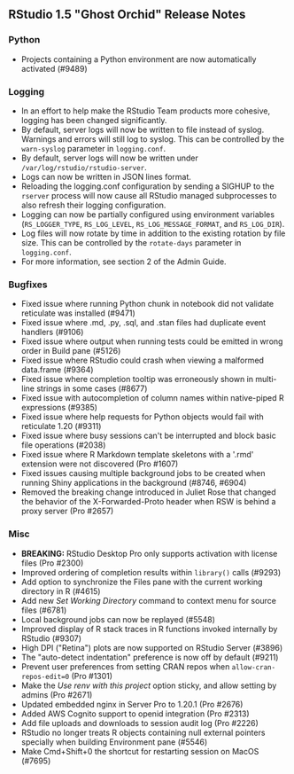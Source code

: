 
## RStudio 1.5 "Ghost Orchid" Release Notes

### Python

* Projects containing a Python environment are now automatically activated (#9489)


### Logging

* In an effort to help make the RStudio Team products more cohesive, logging has been changed significantly.
* By default, server logs will now be written to file instead of syslog. Warnings and errors will still log to syslog. This can be controlled by the `warn-syslog` parameter in `logging.conf`.
* By default, server logs will now be written under `/var/log/rstudio/rstudio-server`.
* Logs can now be written in JSON lines format.
* Reloading the logging.conf configuration by sending a SIGHUP to the `rserver` process will now cause all RStudio managed subprocesses to also refresh their logging configuration.
* Logging can now be partially configured using environment variables (`RS_LOGGER_TYPE`, `RS_LOG_LEVEL`, `RS_LOG_MESSAGE_FORMAT`, and `RS_LOG_DIR`).
* Log files will now rotate by time in addition to the existing rotation by file size. This can be controlled by the `rotate-days` parameter in `logging.conf`.
* For more information, see section 2 of the Admin Guide.


### Bugfixes

* Fixed issue where running Python chunk in notebook did not validate reticulate was installed (#9471)
* Fixed issue where .md, .py, .sql, and .stan files had duplicate event handlers (#9106)
* Fixed issue where output when running tests could be emitted in wrong order in Build pane (#5126)
* Fixed issue where RStudio could crash when viewing a malformed data.frame (#9364)
* Fixed issue where completion tooltip was erroneously shown in multi-line strings in some cases (#8677)
* Fixed issue with autocompletion of column names within native-piped R expressions (#9385)
* Fixed issue where help requests for Python objects would fail with reticulate 1.20 (#9311)
* Fixed issue where busy sessions can't be interrupted and block basic file operations (#2038)
* Fixed issue where R Markdown template skeletons with a '.rmd' extension were not discovered (Pro #1607)
* Fixed issues causing multiple background jobs to be created when running Shiny applications in the background (#8746, #6904)
* Removed the breaking change introduced in Juliet Rose that changed the behavior of the X-Forwarded-Proto header when RSW is behind a proxy server (Pro #2657)


### Misc

* **BREAKING:** RStudio Desktop Pro only supports activation with license files (Pro #2300)
* Improved ordering of completion results within `library()` calls (#9293)
* Add option to synchronize the Files pane with the current working directory in R (#4615)
* Add new *Set Working Directory* command to context menu for source files (#6781)
* Local background jobs can now be replayed (#5548)
* Improved display of R stack traces in R functions invoked internally by RStudio (#9307)
* High DPI ("Retina") plots are now supported on RStudio Server (#3896)
* The "auto-detect indentation" preference is now off by default (#9211) 
* Prevent user preferences from setting CRAN repos when `allow-cran-repos-edit=0` (Pro #1301)
* Make the *Use renv with this project* option sticky, and allow setting by admins (Pro #2671)
* Updated embedded nginx in Server Pro to 1.20.1 (Pro #2676)
* Added AWS Cognito support to openid integration (Pro #2313)
* Add file uploads and downloads to session audit log (Pro #2226)
* RStudio no longer treats R objects containing null external pointers specially when building Environment pane (#5546)
* Make Cmd+Shift+0 the shortcut for restarting session on MacOS (#7695)
